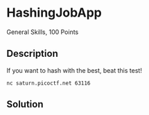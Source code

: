 # HashingJobApp
General Skills, 100 Points
## Description
If you want to hash with the best, beat this test! 

`nc saturn.picoctf.net 63116`
## Solution
